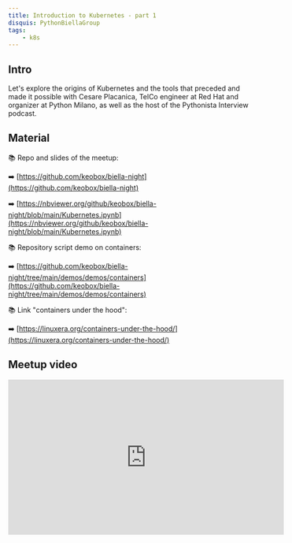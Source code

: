 ```yaml
---
title: Introduction to Kubernetes - part 1
disquis: PythonBiellaGroup
tags:
    - k8s
---
```


## Intro

Let's explore the origins of Kubernetes and the tools that preceded and made it possible with Cesare Placanica, TelCo engineer at Red Hat and organizer at Python Milano, as well as the host of the Pythonista Interview podcast.

## Material

📚 Repo and slides of the meetup:

➡️ [https://github.com/keobox/biella-night](https://github.com/keobox/biella-night)

➡️ [https://nbviewer.org/github/keobox/biella-night/blob/main/Kubernetes.ipynb](https://nbviewer.org/github/keobox/biella-night/blob/main/Kubernetes.ipynb)

📚 Repository script demo on containers:

➡️ [https://github.com/keobox/biella-night/tree/main/demos/demos/containers](https://github.com/keobox/biella-night/tree/main/demos/demos/containers)

📚 Link "containers under the hood":

➡️ [https://linuxera.org/containers-under-the-hood/](https://linuxera.org/containers-under-the-hood/)


## Meetup video
<iframe width="560" height="315" src="https://www.youtube.com/embed/nMhOYZqJBm0" title="YouTube video player" frameborder="0" allow="accelerometer; autoplay; clipboard-write; encrypted-media; gyroscope; picture-in-picture; web-share" allowfullscreen></iframe>